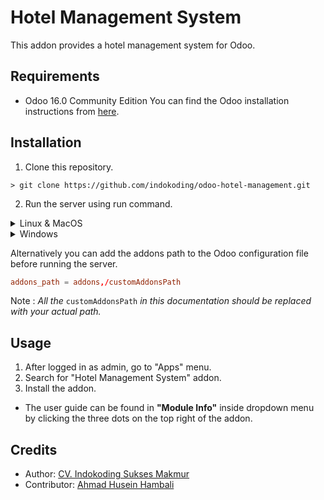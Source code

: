 # Hotel Management System

This addon provides a hotel management system for Odoo.

## Requirements

- Odoo 16.0 Community Edition
You can find the Odoo installation instructions from [here](https://www.odoo.com/documentation/16.0/administration/install/source.html).

## Installation

1. Clone this repository.
```
> git clone https://github.com/indokoding/odoo-hotel-management.git
```

2. Run the server using run command.
<details>
    <summary>Linux & MacOS</summary>

        > cd /CommunityPath
        > python3 odoo-bin --addons-path=addons,/customAddonsPath -d mydb
</details>
<details>
    <summary>Windows</summary>
    
        > cd CommunityPath/
        > python odoo-bin -r dbuser -w dbpassword --addons-path=addons,customAddonsPath -d mydb
</details>

Alternatively you can add the addons path to the Odoo configuration file before running the server.
```conf
addons_path = addons,/customAddonsPath
```
Note : _All the_ `customAddonsPath` _in this documentation should be replaced with your actual path._

## Usage

1. After logged in as admin, go to "Apps" menu.
2. Search for "Hotel Management System" addon.
3. Install the addon.
* The user guide can be found in **"Module Info"** inside dropdown menu by clicking the three dots on the top right of the addon.

## Credits

- Author: [CV. Indokoding Sukses Makmur](https://indokoding.com)
- Contributor: [Ahmad Husein Hambali](https://github.com/ucencode)
